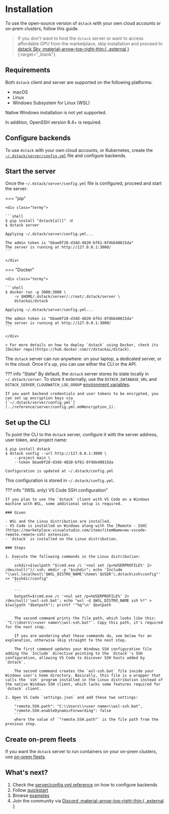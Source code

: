 # Installation

[//]: # (??? info "dstack Sky")
[//]: # (    If you don't want to host the `dstack` server yourself or would like to access GPU from the `dstack` marketplace, you can use)
[//]: # (    `dstack`'s hosted version, proceed to [dstack Sky]&#40;#dstack-sky&#41;.)

To use the open-source version of `dstack` with your own cloud accounts or on-prem clusters, follow this guide.

> If you don't want to host the `dstack` server or want to access affordable GPU from the marketplace,
> skip installation and proceed to [dstack Sky :material-arrow-top-right-thin:{ .external }](https://sky.dstack.ai){:target="_blank"}.

## Requirements

Both `dstack` client and server are supported on the following platforms:

- macOS
- Linux
- Windows Subsystem for Linux (WSL)

Native Windows installation is not yet supported.

In addition, OpenSSH version 8.4+ is required.

## Configure backends

To use `dstack` with your own cloud accounts, or Kubernetes,
create the [`~/.dstack/server/config.yml`](../reference/server/config.yml.md) file and configure backends.

## Start the server

Once the `~/.dstack/server/config.yml` file is configured, proceed and start the server:

=== "pip"

    <div class="termy">
    
    ```shell
    $ pip install "dstack[all]" -U
    $ dstack server

    Applying ~/.dstack/server/config.yml...

    The admin token is "bbae0f28-d3dd-4820-bf61-8f4bb40815da"
    The server is running at http://127.0.0.1:3000/
    ```
    
    </div>

=== "Docker"

    <div class="termy">
    
    ```shell
    $ docker run -p 3000:3000 \
        -v $HOME/.dstack/server/:/root/.dstack/server \
        dstackai/dstack

    Applying ~/.dstack/server/config.yml...

    The admin token is "bbae0f28-d3dd-4820-bf61-8f4bb40815da"
    The server is running at http://127.0.0.1:3000/
    ```
        
    </div>

    > For more details on how to deploy `dstack` using Docker, check its [Docker repo](https://hub.docker.com/r/dstackai/dstack).

The `dstack` server can run anywhere: on your laptop, a dedicated server, or in the cloud. Once it's up, you
can use either the CLI or the API.

??? info "State"
    By default, the `dstack` server stores its state locally in `~/.dstack/server`.
    To store it externally, use the `DSTACK_DATABASE_URL` and 
    `DSTACK_SERVER_CLOUDWATCH_LOG_GROUP` [environment variables](../reference/cli/index.md#environment-variables).

    If you want backend credentials and user tokens to be encrypted, you can set up encryption keys via
    [`~/.dstack/server/config.yml`](../reference/server/config.yml.md#encryption_1).

## Set up the CLI

To point the CLI to the `dstack` server, configure it
with the server address, user token, and project name:

<div class="termy">

```shell
$ pip install dstack
$ dstack config --url http://127.0.0.1:3000 \
    --project main \
    --token bbae0f28-d3dd-4820-bf61-8f4bb40815da
    
Configuration is updated at ~/.dstack/config.yml
```

</div>

This configuration is stored in `~/.dstack/config.yml`.

??? info "(WSL only) VS Code SSH configuration"

    If you plan to use the `dstack` client with VS Code on a Windows machine with WSL, some additional setup is required.

    ### Given

    - WSL and the Linux distribution are installed.
    - VS Code is installed on Windows along with the [Remote - SSH](https://marketplace.visualstudio.com/items?itemName=ms-vscode-remote.remote-ssh) extension.
    - `dstack` is installed on the Linux distribution.

    ### Steps

    1. Execute the following commands in the Linux distribution:
        ```
        sshdir=$(wslpath "$(cmd.exe /c '<nul set /p=%USERPROFILE%' 2> /dev/null)")/.ssh; mkdir -p "$sshdir"; echo 'Include "\\wsl.localhost\'$WSL_DISTRO_NAME'\home\'$USER'\.dstack\ssh\config"' >> "$sshdir/config"
        ```

        ```
        batpath=$(cmd.exe /c '<nul set /p=%USERPROFILE%' 2> /dev/null)'\wsl-ssh.bat'; echo "wsl -d $WSL_DISTRO_NAME ssh %*" > $(wslpath "$batpath"); printf '"%q"\n' $batpath
        ```

        The second command prints the file path, which looks like this: `"C:\\Users\\<user name>\\wsl-ssh.bat"`. Copy this path, it's required for the next step.

        If you are wondering what these commands do, see below for an explanation, otherwise skip straight to the next step.

        The first command updates your Windows SSH configuration file adding the `Include` directive pointing to the `dstack`'s SSH configuration, allowing VS Code to discover SSH hosts added by `dstack`.

        The second commmand creates the `wsl-ssh.bat` file inside your Windows user's home directory. Basically, this file is a wrapper that calls the `ssh` program installed in the Linux distribution instead of the native Windows SSH client, which lacks some features required for `dstack` client.

    2. Open VS Code `settings.json` and add these two settings:
        ```
        "remote.SSH.path": "C:\\Users\\<user name>\\wsl-ssh.bat",
        "remote.SSH.enableDynamicForwarding": false
        ```
        where the value of `"remote.SSH.path"` is the file path from the previous step.

## Create on-prem fleets

If you want the `dstack` server to run containers on your on-prem clusters,
use [on-prem fleets](../concepts/fleets.md#on-prem).

## What's next?

1. Check the [server/config.yml reference](../reference/server/config.yml.md) on how to configure backends
2. Follow [quickstart](../quickstart.md)
3. Browse [examples](/examples)
4. Join the community via [Discord :material-arrow-top-right-thin:{ .external }](https://discord.gg/u8SmfwPpMd)